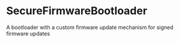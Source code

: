 # SecureFirmwareBootloader
A bootloader with a custom firmware update mechanism for signed firmware updates
